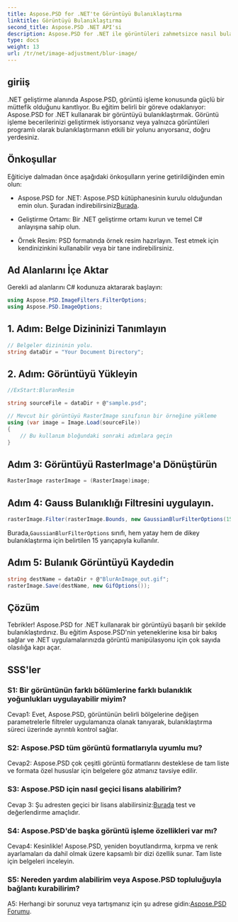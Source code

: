 ```yaml
---
title: Aspose.PSD for .NET'te Görüntüyü Bulanıklaştırma
linktitle: Görüntüyü Bulanıklaştırma
second_title: Aspose.PSD .NET API'si
description: Aspose.PSD for .NET ile görüntüleri zahmetsizce nasıl bulanıklaştıracağınızı öğrenin. C# projelerinizde kusursuz görüntü işleme için adım adım kılavuz.
type: docs
weight: 13
url: /tr/net/image-adjustment/blur-image/
---
```

## giriiş

.NET geliştirme alanında Aspose.PSD, görüntü işleme konusunda güçlü bir müttefik olduğunu kanıtlıyor. Bu eğitim belirli bir göreve odaklanıyor: Aspose.PSD for .NET kullanarak bir görüntüyü bulanıklaştırmak. Görüntü işleme becerilerinizi geliştirmek istiyorsanız veya yalnızca görüntüleri programlı olarak bulanıklaştırmanın etkili bir yolunu arıyorsanız, doğru yerdesiniz.

## Önkoşullar

Eğiticiye dalmadan önce aşağıdaki önkoşulların yerine getirildiğinden emin olun:

-  Aspose.PSD for .NET: Aspose.PSD kütüphanesinin kurulu olduğundan emin olun. Şuradan indirebilirsiniz[Burada](https://releases.aspose.com/psd/net/).

- Geliştirme Ortamı: Bir .NET geliştirme ortamı kurun ve temel C# anlayışına sahip olun.

- Örnek Resim: PSD formatında örnek resim hazırlayın. Test etmek için kendinizinkini kullanabilir veya bir tane indirebilirsiniz.

## Ad Alanlarını İçe Aktar

Gerekli ad alanlarını C# kodunuza aktararak başlayın:

```csharp
using Aspose.PSD.ImageFilters.FilterOptions;
using Aspose.PSD.ImageOptions;
```

## 1. Adım: Belge Dizininizi Tanımlayın

```csharp
// Belgeler dizininin yolu.
string dataDir = "Your Document Directory";
```

## 2. Adım: Görüntüyü Yükleyin

```csharp
//ExStart:BluranResim

string sourceFile = dataDir + @"sample.psd";

// Mevcut bir görüntüyü RasterImage sınıfının bir örneğine yükleme
using (var image = Image.Load(sourceFile))
{
    // Bu kullanım bloğundaki sonraki adımlara geçin
}
```

## Adım 3: Görüntüyü RasterImage'a Dönüştürün

```csharp
RasterImage rasterImage = (RasterImage)image;
```

## Adım 4: Gauss Bulanıklığı Filtresini uygulayın.

```csharp
rasterImage.Filter(rasterImage.Bounds, new GaussianBlurFilterOptions(15, 15));
```

 Burada,`GaussianBlurFilterOptions` sınıfı, hem yatay hem de dikey bulanıklaştırma için belirtilen 15 yarıçapıyla kullanılır.

## Adım 5: Bulanık Görüntüyü Kaydedin

```csharp
string destName = dataDir + @"BlurAnImage_out.gif";
rasterImage.Save(destName, new GifOptions());
```

## Çözüm

Tebrikler! Aspose.PSD for .NET kullanarak bir görüntüyü başarılı bir şekilde bulanıklaştırdınız. Bu eğitim Aspose.PSD'nin yeteneklerine kısa bir bakış sağlar ve .NET uygulamalarınızda görüntü manipülasyonu için çok sayıda olasılığa kapı açar.

## SSS'ler

### S1: Bir görüntünün farklı bölümlerine farklı bulanıklık yoğunlukları uygulayabilir miyim?

Cevap1: Evet, Aspose.PSD, görüntünün belirli bölgelerine değişen parametrelerle filtreler uygulamanıza olanak tanıyarak, bulanıklaştırma süreci üzerinde ayrıntılı kontrol sağlar.

### S2: Aspose.PSD tüm görüntü formatlarıyla uyumlu mu?

Cevap2: Aspose.PSD çok çeşitli görüntü formatlarını desteklese de tam liste ve formata özel hususlar için belgelere göz atmanız tavsiye edilir.

### S3: Aspose.PSD için nasıl geçici lisans alabilirim?

 Cevap 3: Şu adresten geçici bir lisans alabilirsiniz:[Burada](https://purchase.aspose.com/temporary-license/) test ve değerlendirme amaçlıdır.

### S4: Aspose.PSD'de başka görüntü işleme özellikleri var mı?

Cevap4: Kesinlikle! Aspose.PSD, yeniden boyutlandırma, kırpma ve renk ayarlamaları da dahil olmak üzere kapsamlı bir dizi özellik sunar. Tam liste için belgeleri inceleyin.

### S5: Nereden yardım alabilirim veya Aspose.PSD topluluğuyla bağlantı kurabilirim?

 A5: Herhangi bir sorunuz veya tartışmanız için şu adrese gidin:[Aspose.PSD Forumu](https://forum.aspose.com/c/psd/34).